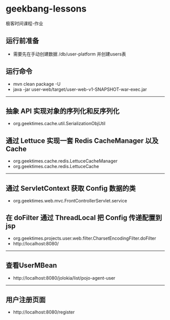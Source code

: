 # geekbang-lessons
极客时间课程-作业

## 运行前准备
- 需要先在手动创建数据 /db/user-platform 并创建users表

## 运行命令
- mvn clean package -U
- java -jar user-web/target/user-web-v1-SNAPSHOT-war-exec.jar
---
## 抽象 API 实现对象的序列化和反序列化
- org.geektimes.cache.util.SerializationObjUtil
## 通过 Lettuce 实现一套 Redis CacheManager 以及 Cache
- org.geektimes.cache.redis.LettuceCacheManager
- org.geektimes.cache.redis.LettuceCache
---
## 通过 ServletContext 获取 Config 数据的类
- org.geektimes.web.mvc.FrontControllerServlet.service

## 在 doFilter 通过 ThreadLocal 把 Config 传递配置到 jsp
- org.geektimes.projects.user.web.filter.CharsetEncodingFilter.doFilter
- http://localhost:8080/
---
## 查看UserMBean
- http://localhost:8080/jolokia/list/pojo-agent-user
---
## 用户注册页面
- http://localhost:8080/register

